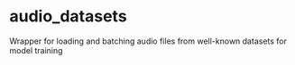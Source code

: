 # audio_datasets
Wrapper for loading and batching audio files from well-known datasets for model training
